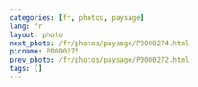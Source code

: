 ```yaml
---
categories: [fr, photos, paysage]
lang: fr
layout: photo
next_photo: /fr/photos/paysage/P0000274.html
picname: P0000275
prev_photo: /fr/photos/paysage/P0000272.html
tags: []
---
```

